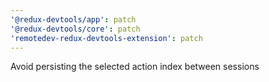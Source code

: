 ```yaml
---
'@redux-devtools/app': patch
'@redux-devtools/core': patch
'remotedev-redux-devtools-extension': patch
---
```


Avoid persisting the selected action index between sessions
